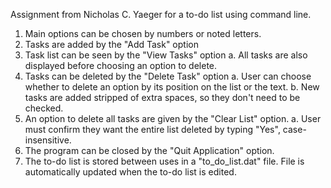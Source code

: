 Assignment from Nicholas C. Yaeger for a to-do list using command line.

1. Main options can be chosen by numbers or noted letters.
2. Tasks are added by the "Add Task" option
3. Task list can be seen by the "View Tasks" option
    a. All tasks are also displayed before choosing an option to delete.
4. Tasks can be deleted by the "Delete Task" option
    a. User can choose whether to delete an option by its position on the list or the text.
    b. New tasks are added stripped of extra spaces, so they don't need to be checked.
5. An option to delete all tasks are given by the "Clear List" option.
    a. User must confirm they want the entire list deleted by typing "Yes", case-insensitive.
6. The program can be closed by the "Quit Application" option.
7. The to-do list is stored between uses in a "to_do_list.dat" file. File is automatically updated when the to-do list is edited.